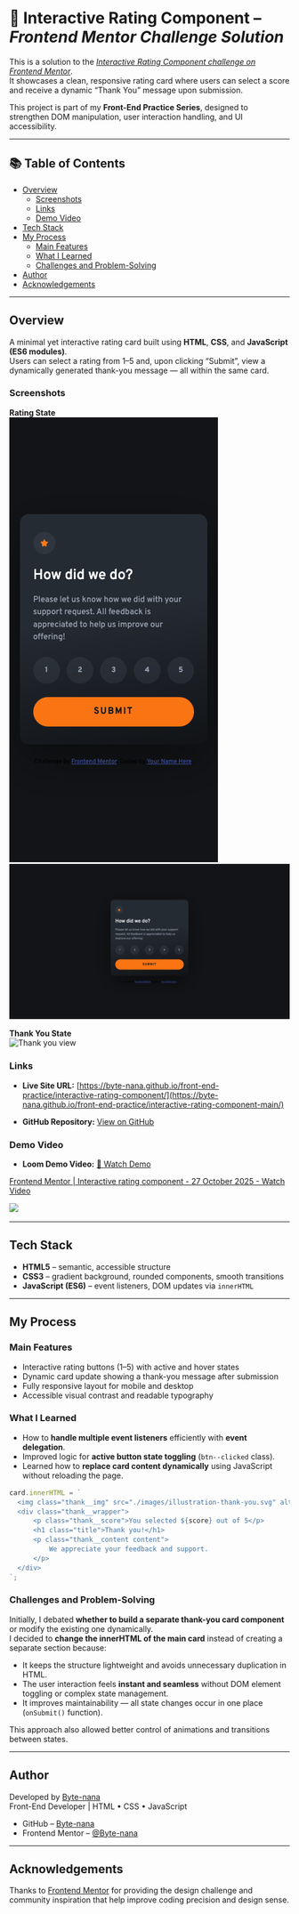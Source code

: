 # 🌟 Interactive Rating Component – _Frontend Mentor Challenge Solution_

This is a solution to the [_Interactive Rating Component challenge on Frontend Mentor_](https://www.frontendmentor.io/challenges/interactive-rating-component-koxpeBUmI).  
It showcases a clean, responsive rating card where users can select a score and receive a dynamic “Thank You” message upon submission.

This project is part of my **Front-End Practice Series**, designed to strengthen DOM manipulation, user interaction handling, and UI accessibility.

---

## 📚 Table of Contents

- [Overview](#overview)
  - [Screenshots](#screenshots)
  - [Links](#links)
  - [Demo Video](#demo-video)
- [Tech Stack](#tech-stack)
- [My Process](#my-process)
  - [Main Features](#main-features)
  - [What I Learned](#what-i-learned)
  - [Challenges and Problem-Solving](#challenges-and-problem-solving)
- [Author](#author)
- [Acknowledgements](#acknowledgements)

---

## Overview

A minimal yet interactive rating card built using **HTML**, **CSS**, and **JavaScript (ES6 modules)**.  
Users can select a rating from 1–5 and, upon clicking “Submit”, view a dynamically generated thank-you message — all within the same card.

### Screenshots

**Rating State**  
![Rating view mobile](./screenshot-mobile.png)
![Rating view desktop](./screenshot-desktop.png)

**Thank You State**  
![Thank you view](/screenshot-thankyou-state.png)

### Links

- **Live Site URL:** [https://byte-nana.github.io/front-end-practice/interactive-rating-component/](https://byte-nana.github.io/front-end-practice/interactive-rating-component-main/)

- **GitHub Repository:** [View on GitHub](https://github.com/Byte-nana/front-end-practice/tree/main/interactive-rating-component-main)

### Demo Video

- **Loom Demo Video:** [🎥 Watch Demo](https://www.loom.com/share/b8bbfa7cc792463cb1277ffe59fffb5a)

<div>
    <a href="https://www.loom.com/share/b8bbfa7cc792463cb1277ffe59fffb5a">
      <p>Frontend Mentor | Interactive rating component - 27 October 2025 - Watch Video</p>
    </a>
    <a href="https://www.loom.com/share/b8bbfa7cc792463cb1277ffe59fffb5a">
      <img style="max-width:300px;" src="https://cdn.loom.com/sessions/thumbnails/b8bbfa7cc792463cb1277ffe59fffb5a-b0ac03a85f96a180-full-play.gif">
    </a>
  </div>

---

## Tech Stack

- **HTML5** – semantic, accessible structure
- **CSS3** – gradient background, rounded components, smooth transitions
- **JavaScript (ES6)** – event listeners, DOM updates via `innerHTML`

---

## My Process

### Main Features

- Interactive rating buttons (1–5) with active and hover states
- Dynamic card update showing a thank-you message after submission
- Fully responsive layout for mobile and desktop
- Accessible visual contrast and readable typography

### What I Learned

- How to **handle multiple event listeners** efficiently with **event delegation**.
- Improved logic for **active button state toggling** (`btn--clicked` class).
- Learned how to **replace card content dynamically** using JavaScript without reloading the page.

```js
card.innerHTML = `
  <img class="thank__img" src="./images/illustration-thank-you.svg" alt="Thank you image" />
  <div class="thank__wrapper">
      <p class="thank__score">You selected ${score} out of 5</p>
      <h1 class="title">Thank you!</h1>
      <p class="thank__content content">
          We appreciate your feedback and support.
      </p>
  </div>
`;
```

### Challenges and Problem-Solving

Initially, I debated **whether to build a separate thank-you card component** or modify the existing one dynamically.  
I decided to **change the innerHTML of the main card** instead of creating a separate section because:

- It keeps the structure lightweight and avoids unnecessary duplication in HTML.
- The user interaction feels **instant and seamless** without DOM element toggling or complex state management.
- It improves maintainability — all state changes occur in one place (`onSubmit()` function).

This approach also allowed better control of animations and transitions between states.

---

## Author

Developed by [Byte-nana](https://github.com/Byte-nana)  
Front-End Developer | HTML • CSS • JavaScript

- GitHub – [Byte-nana](https://github.com/Byte-nana)
- Frontend Mentor – [@Byte-nana](https://www.frontendmentor.io/profile/Byte-nana)

---

## Acknowledgements

Thanks to [Frontend Mentor](https://www.frontendmentor.io) for providing the design challenge and community inspiration that help improve coding precision and design sense.
